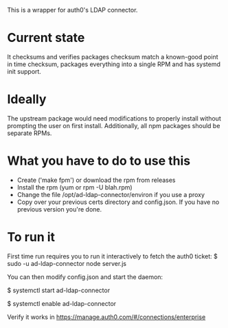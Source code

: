 This is a wrapper for auth0's LDAP connector.

Current state
============
It checksums and verifies packages checksum match a known-good point in time checksum,
packages everything into a single RPM and has systemd init support.

Ideally
=======
The upstream package would need modifications to properly install without prompting the user on first install.
Additionally, all npm packages should be separate RPMs.

What you have to do to use this
===============================

- Create ('make fpm') or download the rpm from releases
- Install the rpm (yum or rpm -U blah.rpm)
- Change the file /opt/ad-ldap-connector/environ if you use a proxy
- Copy over your previous certs directory and config.json. If you have no previous version you're done.

To run it
=========
First time run requires you to run it interactively to fetch the auth0 ticket: 
  $ sudo -u ad-ldap-connector node server.js
  
You can then modify config.json and start the daemon:

  $ systemctl start ad-ldap-connector
  
  $ systemctl enable ad-ldap-connector
  
Verify it works in https://manage.auth0.com/#/connections/enterprise
